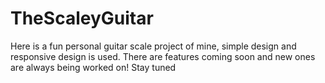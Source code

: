 # TheScaleyGuitar
Here is a fun personal guitar scale project of mine, simple design and responsive design is used. There are features coming soon and new ones are always being worked on! Stay tuned
